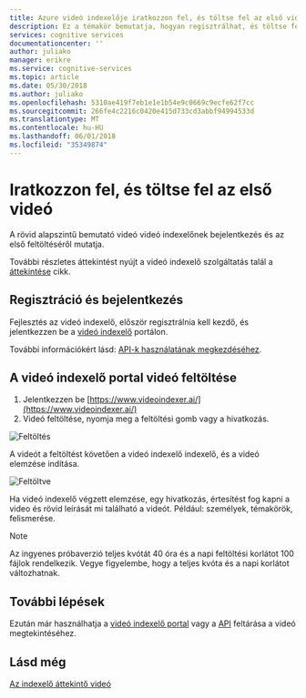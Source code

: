 ```yaml
---
title: Azure videó indexelője iratkozzon fel, és töltse fel az első videó |} Microsoft Docs
description: Ez a témakör bemutatja, hogyan regisztrálhat, és töltse fel az első videó videó indexelő portál használatával.
services: cognitive services
documentationcenter: ''
author: juliako
manager: erikre
ms.service: cognitive-services
ms.topic: article
ms.date: 05/30/2018
ms.author: juliako
ms.openlocfilehash: 5310ae419f7eb1e1e1b54e9c0669c9ecfe62f7cc
ms.sourcegitcommit: 266fe4c2216c0420e415d733cd3abbf94994533d
ms.translationtype: MT
ms.contentlocale: hu-HU
ms.lasthandoff: 06/01/2018
ms.locfileid: "35349874"
---
```

# <a name="how-to-sign-up-and-upload-your-first-video"></a>Iratkozzon fel, és töltse fel az első videó

A rövid alapszintű bemutató videó videó indexelőnek bejelentkezés és az első feltöltéséről mutatja.

További részletes áttekintést nyújt a videó indexelő szolgáltatás talál a [áttekintése](video-indexer-overview.md) cikk.

## <a name="sign-up-and-sign-in"></a>Regisztráció és bejelentkezés

Fejlesztés az videó indexelő, először regisztrálnia kell kezdő, és jelentkezzen be a [videó indexelő](https://api-portal.videoindexer.ai/) portálon. 
     
További információkért lásd: [API-k használatának megkezdéséhez](video-indexer-use-apis.md).

## <a name="upload-a-video-using-the-video-indexer-portal"></a>A videó indexelő portal videó feltöltése

1. Jelentkezzen be [https://www.videoindexer.ai/](https://www.videoindexer.ai/)
2. Videó feltöltése, nyomja meg a feltöltési gomb vagy a hivatkozás.

 ![Feltöltés](./media/video-indexer-get-started/video-indexer-upload.png)

A videót a feltöltést követően a videó indexelő indexelő, és a videó elemzése indítása.

![Feltöltve](./media/video-indexer-get-started/video-indexer-uploaded.png) 

Ha videó indexelő végzett elemzése, egy hivatkozás, értesítést fog kapni a video és rövid leírását mi található a videót. Például: személyek, témakörök, felismerése.

> [!Note]
> Az ingyenes próbaverzió teljes kvótát 40 óra és a napi feltöltési korlátot 100 fájlok rendelkezik. Vegye figyelembe, hogy a teljes kvóta és a napi korlátot változhatnak.

## <a name="next-steps"></a>További lépések

Ezután már használhatja a [videó indexelő portal](video-indexer-view-edit.md) vagy a [API](video-indexer-use-apis.md) feltárása a videó megtekintéséhez. 

## <a name="see-also"></a>Lásd még

[Az indexelő áttekintő videó](video-indexer-overview.md)
